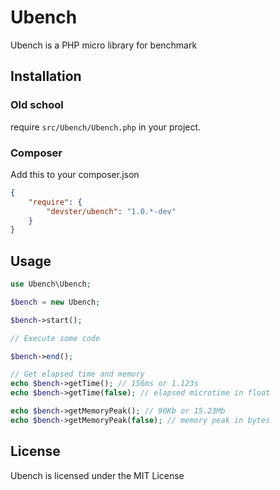 Ubench
======

Ubench is a PHP micro library for benchmark

Installation
------------

### Old school ###

require `src/Ubench/Ubench.php` in your project.

### Composer ###

Add this to your composer.json

```json
{
    "require": {
        "devster/ubench": "1.0.*-dev"
    }
}
```

Usage
-----

```php
use Ubench\Ubench;

$bench = new Ubench;

$bench->start();

// Execute some code

$bench->end();

// Get elapsed time and memory
echo $bench->getTime(); // 156ms or 1.123s
echo $bench->getTime(false); // elapsed microtime in float

echo $bench->getMemoryPeak(); // 90Kb or 15.23Mb
echo $bench->getMemoryPeak(false); // memory peak in bytes
```

License
-------

Ubench is licensed under the MIT License